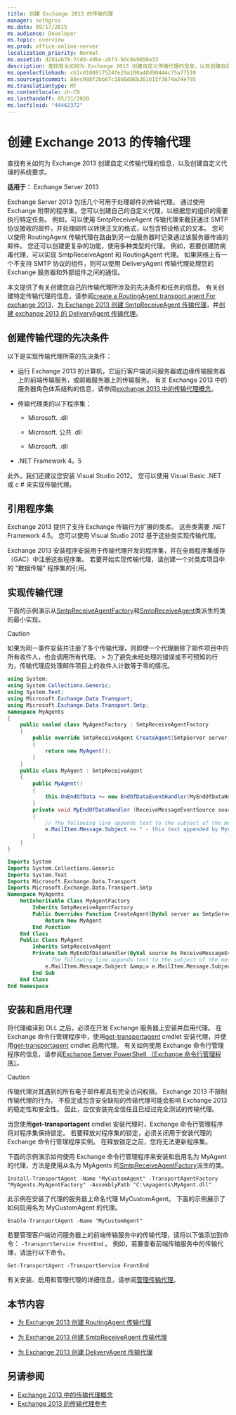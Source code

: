 ```yaml
---
title: 创建 Exchange 2013 的传输代理
manager: sethgros
ms.date: 09/17/2015
ms.audience: Developer
ms.topic: overview
ms.prod: office-online-server
localization_priority: Normal
ms.assetid: d291ab78-7cdd-4dbe-a5f4-9dc8e9650a33
description: 查找有关如何为 Exchange 2013 创建自定义传输代理的信息，以及创建自定义代理的系统要求。
ms.openlocfilehash: cb1cd180817524fe29a100a48d90444c75a77510
ms.sourcegitcommit: 88ec988f2bb67c1866d06b361615f3674a24e795
ms.translationtype: MT
ms.contentlocale: zh-CN
ms.lasthandoff: 05/31/2020
ms.locfileid: "44462372"
---
```

# <a name="creating-transport-agents-for-exchange-2013"></a>创建 Exchange 2013 的传输代理

查找有关如何为 Exchange 2013 创建自定义传输代理的信息，以及创建自定义代理的系统要求。
  
**适用于：** Exchange Server 2013
  
Exchange Server 2013 包括几个可用于处理邮件的传输代理。 通过使用 Exchange 附带的程序集，您可以创建自己的自定义代理，以根据您的组织的需要执行特定任务。 例如，可以使用 SmtpReceiveAgent 传输代理来截获通过 SMTP 协议接收的邮件，并处理邮件以转换正文的格式，以包含预设格式的文本。 您可以使用 RoutingAgent 传输代理在路由到另一台服务器时记录通过该服务器传递的邮件。 您还可以创建更复杂的功能，使用多种类型的代理。 例如，若要创建防病毒代理，可以实现 SmtpReceiveAgent 和 RoutingAgent 代理。 如果网络上有一个不支持 SMTP 协议的组件，则可以使用 DeliveryAgent 传输代理处理您的 Exchange 服务器和外部组件之间的通信。 
  
本文提供了有关创建您自己的传输代理所涉及的先决条件和任务的信息。 有关创建特定传输代理的信息，请参阅[create a RoutingAgent transport agent For exchange 2013](how-to-create-a-routingagent-transport-agent-for-exchange-2013.md)，[为 Exchange 2013 创建 SmtpReceiveAgent 传输代理](how-to-create-an-smtpreceiveagent-transport-agent-for-exchange-2013.md)，并[创建 exchange 2013 的 DeliveryAgent 传输代理](how-to-create-a-deliveryagent-transport-agent-for-exchange-2013.md)。
  
## <a name="prerequisites-for-creating-a-transport-agent"></a>创建传输代理的先决条件
<a name="bk_prerequisites"> </a>

以下是实现传输代理所需的先决条件：
  
- 运行 Exchange 2013 的计算机，它运行客户端访问服务器或边缘传输服务器上的前端传输服务，或邮箱服务器上的传输服务。 有关 Exchange 2013 中的服务器角色体系结构的信息，请参阅[exchange 2013 中的传输代理概念](transport-agent-concepts-in-exchange-2013.md)。
    
- 传输代理类的以下程序集：
    
  - Microsoft. .dll
    
  - Microsoft. 公共 .dll
    
  - Microsoft. .dll
    
- .NET Framework 4。5
    
此外，我们还建议您安装 Visual Studio 2012。 您可以使用 Visual Basic .NET 或 c # 来实现传输代理。
  
## <a name="referencing-the-assemblies"></a>引用程序集
<a name="bk_ReferenceAssemblies"> </a>

Exchange 2013 提供了支持 Exchange 传输行为扩展的类库。 这些类需要 .NET Framework 4.5。 您可以使用 Visual Studio 2012 基于这些类实现传输代理。
  
Exchange 2013 安装程序安装用于传输代理开发的程序集，并在全局程序集缓存（GAC）中注册这些程序集。 若要开始实现传输代理，请创建一个对类库项目中的 "数据传输" 程序集的引用。
  
## <a name="implementing-a-transport-agent"></a>实现传输代理
<a name="bk_implementationExample"> </a>

下面的示例演示从[SmtpReceiveAgentFactory](https://msdn.microsoft.com/library/Microsoft.Exchange.Data.Transport.Smtp.SmtpReceiveAgentFactory.aspx)和[SmtpReceiveAgent](https://msdn.microsoft.com/library/Microsoft.Exchange.Data.Transport.Smtp.SmtpReceiveAgent.aspx)类派生的类的最小实现。 
  
> [!CAUTION]
> 如果为同一事件安装并注册了多个传输代理，则即使一个代理删除了邮件项目中的所有收件人，也会调用所有代理。 > 为了避免未经处理的错误或不可预知的行为，传输代理应处理邮件项目上的收件人计数等于零的情况。 
  
```cs
using System;
using System.Collections.Generic;
using System.Text;
using Microsoft.Exchange.Data.Transport;
using Microsoft.Exchange.Data.Transport.Smtp;
namespace MyAgents
{
    public sealed class MyAgentFactory : SmtpReceiveAgentFactory
    {
        public override SmtpReceiveAgent CreateAgent(SmtpServer server)
        {
            return new MyAgent();
        }
    }
    public class MyAgent : SmtpReceiveAgent
    {
        public MyAgent()
        {
            this.OnEndOfData += new EndOfDataEventHandler(MyEndOfDataHandler);
        }
        private void MyEndOfDataHandler (ReceiveMessageEventSource source, EndOfDataEventArgs e)
        {
            // The following line appends text to the subject of the message that caused the event.
            e.MailItem.Message.Subject += " - this text appended by MyAgent";
        }
    }
}
```

```vb
Imports System
Imports System.Collections.Generic
Imports System.Text
Imports Microsoft.Exchange.Data.Transport
Imports Microsoft.Exchange.Data.Transport.Smtp
Namespace MyAgents
    NotInheritable Class MyAgentFactory
        Inherits SmtpReceiveAgentFactory
        Public Overrides Function CreateAgent(ByVal server as SmtpServer) As SmtpReceiveAgent
            Return New MyAgent
        End Function
    End Class
    Public Class MyAgent
        Inherits SmtpReceiveAgent
        Private Sub MyEndOfDataHandler(ByVal source As ReceiveMessageEventSource, ByVal e As EndOfDataEventArgs) Handles Me.OnEndOfData
            ' The following line appends text to the subject of the message that caused the event.
            e.MailItem.Message.Subject &amp;= e.MailItem.Message.Subject + " - this text appended by MyAgent"
        End Sub
    End Class
End Namespace
```

## <a name="installing-and-enabling-an-agent"></a>安装和启用代理
<a name="bk_InstallEnable"> </a>

将代理编译到 DLL 之后，必须在开发 Exchange 服务器上安装并启用代理。 在 Exchange 命令行管理程序中，使用[get-transportagent](https://technet.microsoft.com/library/aa997998.aspx) cmdlet 安装代理，并使用[get-transportagent](https://technet.microsoft.com/library/bb124921.aspx) cmdlet 启用代理。 有关如何使用 Exchange 命令行管理程序的信息，请参阅[Exchange Server PowerShell （Exchange 命令行管理程序）](https://docs.microsoft.com/powershell/exchange/exchange-server/exchange-management-shell?view=exchange-ps)。
  
> [!CAUTION]
> 传输代理对其遇到的所有电子邮件都具有完全访问权限。 Exchange 2013 不限制传输代理的行为。 不稳定或包含安全缺陷的传输代理可能会影响 Exchange 2013 的稳定性和安全性。 因此，应仅安装完全信任且已经过完全测试的传输代理。 
  
当您使用**get-transportagent** cmdlet 安装代理时，Exchange 命令行管理程序将对程序集保持锁定。 若要释放对程序集的锁定，必须关闭用于安装代理的 Exchange 命令行管理程序实例。 在释放锁定之前，您将无法更新程序集。 
  
下面的示例演示如何使用 Exchange 命令行管理程序来安装和启用名为 MyAgent 的代理，方法是使用从名为 MyAgents 的[SmtpReceiveAgentFactory](https://msdn.microsoft.com/library/Microsoft.Exchange.Data.Transport.Smtp.SmtpReceiveAgentFactory.aspx)派生的类。 
  
 `Install-TransportAgent -Name "MyCustomAgent" -TransportAgentFactory "MyAgents.MyAgentFactory" -AssemblyPath "C:\myagents\MyAgent.dll"`
  
此示例在安装了代理的服务器上命名代理 MyCustomAgent。 下面的示例展示了如何启用名为 MyCustomAgent 的代理。
  
 `Enable-TransportAgent -Name "MyCustomAgent"`
  
若要管理客户端访问服务器上的前端传输服务中的传输代理，请将以下值添加到命令： `-TransportService FrontEnd` 。 例如，若要查看前端传输服务中的传输代理，请运行以下命令。
  
 `Get-TransportAgent -TransportService FrontEnd`
  
有关安装、启用和管理代理的详细信息，请参阅[管理传输代理](https://technet.microsoft.com/library/bb125175%28v=exchg.150%29.aspx)。
  
## <a name="in-this-section"></a>本节内容
<a name="bk_inthissection"> </a>

- [为 Exchange 2013 创建 RoutingAgent 传输代理](how-to-create-a-routingagent-transport-agent-for-exchange-2013.md)
    
- [为 Exchange 2013 创建 SmtpReceiveAgent 传输代理](how-to-create-an-smtpreceiveagent-transport-agent-for-exchange-2013.md)
    
- [为 Exchange 2013 创建 DeliveryAgent 传输代理](how-to-create-a-deliveryagent-transport-agent-for-exchange-2013.md)
    
## <a name="see-also"></a>另请参阅

- [Exchange 2013 中的传输代理概念](transport-agent-concepts-in-exchange-2013.md)   
- [Exchange 2013 的传输代理参考](transport-agent-reference-for-exchange-2013.md)
    

